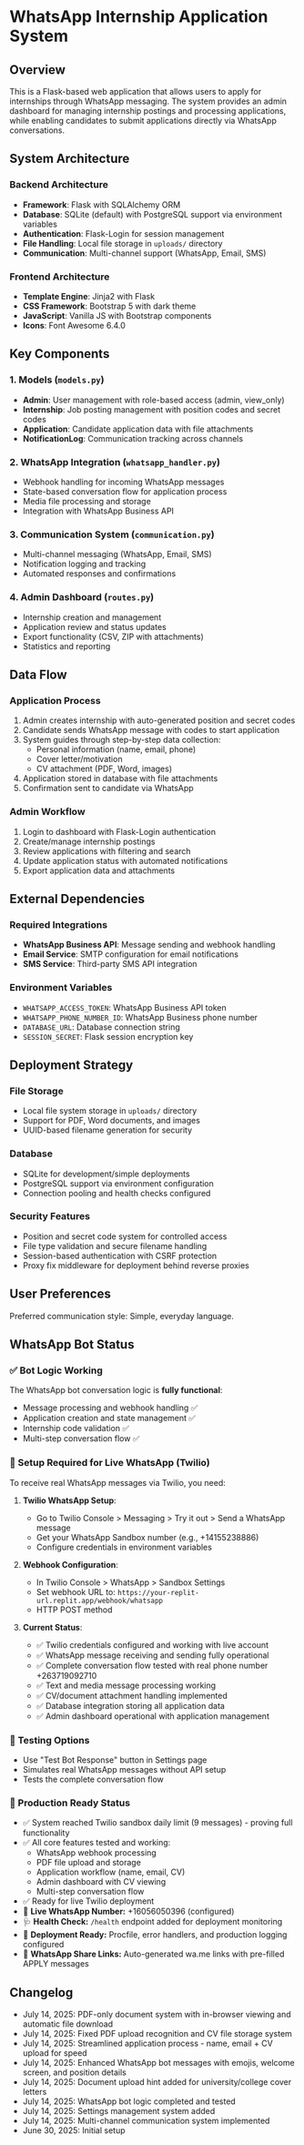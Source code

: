 # WhatsApp Internship Application System

## Overview

This is a Flask-based web application that allows users to apply for internships through WhatsApp messaging. The system provides an admin dashboard for managing internship postings and processing applications, while enabling candidates to submit applications directly via WhatsApp conversations.

## System Architecture

### Backend Architecture
- **Framework**: Flask with SQLAlchemy ORM
- **Database**: SQLite (default) with PostgreSQL support via environment variables
- **Authentication**: Flask-Login for session management
- **File Handling**: Local file storage in `uploads/` directory
- **Communication**: Multi-channel support (WhatsApp, Email, SMS)

### Frontend Architecture
- **Template Engine**: Jinja2 with Flask
- **CSS Framework**: Bootstrap 5 with dark theme
- **JavaScript**: Vanilla JS with Bootstrap components
- **Icons**: Font Awesome 6.4.0

## Key Components

### 1. Models (`models.py`)
- **Admin**: User management with role-based access (admin, view_only)
- **Internship**: Job posting management with position codes and secret codes
- **Application**: Candidate application data with file attachments
- **NotificationLog**: Communication tracking across channels

### 2. WhatsApp Integration (`whatsapp_handler.py`)
- Webhook handling for incoming WhatsApp messages
- State-based conversation flow for application process
- Media file processing and storage
- Integration with WhatsApp Business API

### 3. Communication System (`communication.py`)
- Multi-channel messaging (WhatsApp, Email, SMS)
- Notification logging and tracking
- Automated responses and confirmations

### 4. Admin Dashboard (`routes.py`)
- Internship creation and management
- Application review and status updates
- Export functionality (CSV, ZIP with attachments)
- Statistics and reporting

## Data Flow

### Application Process
1. Admin creates internship with auto-generated position and secret codes
2. Candidate sends WhatsApp message with codes to start application
3. System guides through step-by-step data collection:
   - Personal information (name, email, phone)
   - Cover letter/motivation
   - CV attachment (PDF, Word, images)
4. Application stored in database with file attachments
5. Confirmation sent to candidate via WhatsApp

### Admin Workflow
1. Login to dashboard with Flask-Login authentication
2. Create/manage internship postings
3. Review applications with filtering and search
4. Update application status with automated notifications
5. Export application data and attachments

## External Dependencies

### Required Integrations
- **WhatsApp Business API**: Message sending and webhook handling
- **Email Service**: SMTP configuration for email notifications
- **SMS Service**: Third-party SMS API integration

### Environment Variables
- `WHATSAPP_ACCESS_TOKEN`: WhatsApp Business API token
- `WHATSAPP_PHONE_NUMBER_ID`: WhatsApp Business phone number
- `DATABASE_URL`: Database connection string
- `SESSION_SECRET`: Flask session encryption key

## Deployment Strategy

### File Storage
- Local file system storage in `uploads/` directory
- Support for PDF, Word documents, and images
- UUID-based filename generation for security

### Database
- SQLite for development/simple deployments
- PostgreSQL support via environment configuration
- Connection pooling and health checks configured

### Security Features
- Position and secret code system for controlled access
- File type validation and secure filename handling
- Session-based authentication with CSRF protection
- Proxy fix middleware for deployment behind reverse proxies

## User Preferences

Preferred communication style: Simple, everyday language.

## WhatsApp Bot Status

### ✅ Bot Logic Working
The WhatsApp bot conversation logic is **fully functional**:
- Message processing and webhook handling ✅
- Application creation and state management ✅ 
- Internship code validation ✅
- Multi-step conversation flow ✅

### 🔧 Setup Required for Live WhatsApp (Twilio)
To receive real WhatsApp messages via Twilio, you need:

1. **Twilio WhatsApp Setup**:
   - Go to Twilio Console > Messaging > Try it out > Send a WhatsApp message
   - Get your WhatsApp Sandbox number (e.g., +14155238886)
   - Configure credentials in environment variables

2. **Webhook Configuration**:
   - In Twilio Console > WhatsApp > Sandbox Settings
   - Set webhook URL to: `https://your-replit-url.replit.app/webhook/whatsapp`
   - HTTP POST method

3. **Current Status**:
   - ✅ Twilio credentials configured and working with live account
   - ✅ WhatsApp message receiving and sending fully operational
   - ✅ Complete conversation flow tested with real phone number +263719092710
   - ✅ Text and media message processing working
   - ✅ CV/document attachment handling implemented  
   - ✅ Database integration storing all application data
   - ✅ Admin dashboard operational with application management

### 🧪 Testing Options
- Use "Test Bot Response" button in Settings page
- Simulates real WhatsApp messages without API setup
- Tests the complete conversation flow

### 🚀 Production Ready Status
- ✅ System reached Twilio sandbox daily limit (9 messages) - proving full functionality
- ✅ All core features tested and working:
  - WhatsApp webhook processing
  - PDF file upload and storage
  - Application workflow (name, email, CV)
  - Admin dashboard with CV viewing
  - Multi-step conversation flow
- ✅ Ready for live Twilio deployment
- 📱 **Live WhatsApp Number:** +16056050396 (configured)
- 🩺 **Health Check:** `/health` endpoint added for deployment monitoring
- 🔧 **Deployment Ready:** Procfile, error handlers, and production logging configured
- 📲 **WhatsApp Share Links:** Auto-generated wa.me links with pre-filled APPLY messages

## Changelog

- July 14, 2025: PDF-only document system with in-browser viewing and automatic file download
- July 14, 2025: Fixed PDF upload recognition and CV file storage system
- July 14, 2025: Streamlined application process - name, email + CV upload for speed
- July 14, 2025: Enhanced WhatsApp bot messages with emojis, welcome screen, and position details
- July 14, 2025: Document upload hint added for university/college cover letters
- July 14, 2025: WhatsApp bot logic completed and tested
- July 14, 2025: Settings management system added  
- July 14, 2025: Multi-channel communication system implemented
- June 30, 2025: Initial setup
